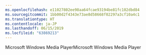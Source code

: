 ```yaml
---
ms.openlocfilehash: e11027802ee98aa64fcae93194be81fc102dbd84
ms.sourcegitcommit: 1bb00d2f4343e73ae8d58668f02297a3cf10a4c1
ms.translationtype: HT
ms.contentlocale: ja-JP
ms.lasthandoff: 06/15/2019
ms.locfileid: "63869213"
---
```

<span data-ttu-id="e87ce-101">Microsoft Windows Media Player</span><span class="sxs-lookup"><span data-stu-id="e87ce-101">Microsoft Windows Media Player</span></span>